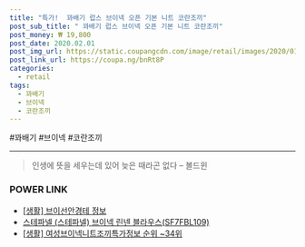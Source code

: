 ```yaml
--- 
title: "특가!  꽈배기 럽스 브이넥 오픈 기본 니트 코란조끼" 
post_sub_title: " 꽈배기 럽스 브이넥 오픈 기본 니트 코란조끼" 
post_money: ₩ 19,800 
post_date: 2020.02.01 
post_img_url: https://static.coupangcdn.com/image/retail/images/2020/01/02/15/7/a9db72b2-561c-46d0-9860-4cbe66fb8237.jpg 
post_link_url: https://coupa.ng/bnRt8P 
categories: 
  - retail 
tags: 
  - 꽈배기 
  - 브이넥 
  - 코란조끼 
--- 
```

  #꽈배기 #브이넥 #코란조끼 
<hr> 

> 인생에 뜻을 세우는데 있어 늦은 때라곤 없다 – 볼드윈 


### POWER LINK

* <a href="https://blog.naver.com/sakai111/221764969201" target="_blank"> [생활] 브이선안경테 정보 </a>
* <a href="https://blog.naver.com/sakai111/221785100572" target="_blank">스테파넬 (스테파넬) 브이넥 린넨 블라우스(SF7FBL109)</a>
* <a href="https://blog.naver.com/sakai111/221772109090" target="_blank"> [생활] 여성브이넥니트조끼특가정보 순위 ~34위</a>
